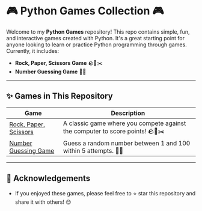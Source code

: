 # 🎮 Python Games Collection 🎮

Welcome to my **Python Games** repository! This repo contains simple, fun, and interactive games created with Python. It's a great starting point for anyone looking to learn or practice Python programming through games. Currently, it includes:

- **Rock, Paper, Scissors Game** 🪨📄✂️
- **Number Guessing Game** 🔢🎯

---

## ✨ Games in This Repository

| **Game**                       | **Description**                                                                 |
|---------------------------------|---------------------------------------------------------------------------------|
| [Rock, Paper, Scissors](rock-paper-scissors) | A classic game where you compete against the computer to score points! 🪨📄✂️ |
| [Number Guessing Game](number-guessing-game) | Guess a random number between 1 and 100 within 5 attempts. 🔢🎯 |

---

## 👏 Acknowledgements

- If you enjoyed these games, please feel free to ⭐ star this repository and share it with others! 😊
